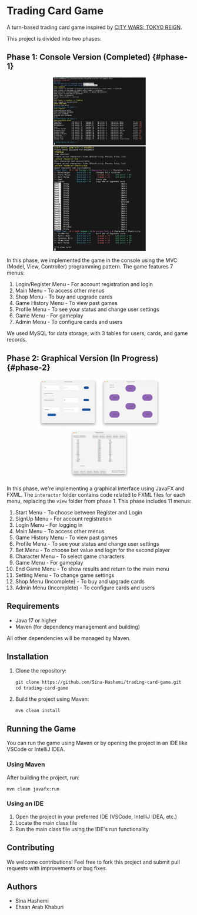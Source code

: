 # Trading Card Game

A turn-based trading card game inspired by [CITY WARS: TOKYO REIGN](https://store.steampowered.com/app/1689090/CITY_WARS_TOKYO_REIGN/).

This project is divided into two phases:

## Phase 1: Console Version (Completed) {#phase-1}

<div style="text-align: center;">
   <img src="Figs/phase1img1.png" alt="App screenshot 1" width=50%>
   <img src="Figs/phase1img2.png" alt="App screenshot 2" width=50%>
</div>

In this phase, we implemented the game in the console using the MVC (Model, View, Controller) programming pattern. The game features 7 menus:

1. Login/Register Menu - For account registration and login
2. Main Menu - To access other menus
3. Shop Menu - To buy and upgrade cards
4. Game History Menu - To view past games
5. Profile Menu - To see your status and change user settings
6. Game Menu - For gameplay
7. Admin Menu - To configure cards and users

We used MySQL for data storage, with 3 tables for users, cards, and game records.

## Phase 2: Graphical Version (In Progress) {#phase-2}

<div style="text-align: center;">
   <img src="Figs/phase2img1.png" alt="App screenshot 1" width=33%>
   <img src="Figs/phase2img2.png" alt="App screenshot 2" width=33%>
   <img src="Figs/phase2img3.png" alt="App screenshot 3" width=33%>
</div>

In this phase, we're implementing a graphical interface using JavaFX and FXML. The `interactor` folder contains code related to FXML files for each menu, replacing the `view` folder from phase 1. This phase includes 11 menus:

1. Start Menu - To choose between Register and Login
2. SignUp Menu - For account registration
3. Login Menu - For logging in
4. Main Menu - To access other menus
5. Game History Menu - To view past games
6. Profile Menu - To see your status and change user settings
7. Bet Menu - To choose bet value and login for the second player
8. Character Menu - To select game characters
9. Game Menu - For gameplay
10. End Game Menu - To show results and return to the main menu
11. Setting Menu - To change game settings
12. Shop Menu (Incomplete) - To buy and upgrade cards
13. Admin Menu (Incomplete) - To configure cards and users

## Requirements

- Java 17 or higher
- Maven (for dependency management and building)

All other dependencies will be managed by Maven.

## Installation

1. Clone the repository:
   ```
   git clone https://github.com/Sina-Hashemi/trading-card-game.git
   cd trading-card-game
   ```

2. Build the project using Maven:
   ```
   mvn clean install
   ```

## Running the Game

You can run the game using Maven or by opening the project in an IDE like VSCode or IntelliJ IDEA.

### Using Maven

After building the project, run:

```
mvn clean javafx:run
```

### Using an IDE

1. Open the project in your preferred IDE (VSCode, IntelliJ IDEA, etc.)
2. Locate the main class file
3. Run the main class file using the IDE's run functionality

## Contributing

We welcome contributions! Feel free to fork this project and submit pull requests with improvements or bug fixes.

## Authors

- Sina Hashemi
- Ehsan Arab Khaburi

